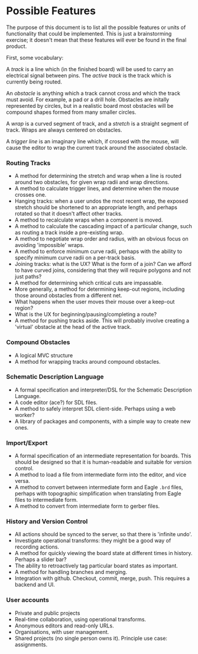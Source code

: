 
Possible Features
=================

The purpose of this document is to list all the possible features or units of functionality that could be implemented. This is just a brainstorming exercise; it doesn't mean that these features will ever be found in the final product.

First, some vocabulary:

A _track_ is a line which (in the finished board) will be used to carry an electrical signal between pins. The _active track_ is the track which is currently being routed.

An _obstacle_ is anything which a track cannot cross and which the track must avoid. For example, a pad or a drill hole. Obstacles are initally represented by circles, but in a realistic board most obstacles will be compound shapes formed from many smaller circles.

A _wrap_ is a curved segment of track, and a _stretch_ is a straight segment of track. Wraps are always centered on obstacles.

A _trigger line_ is an imaginary line which, if crossed with the mouse, will cause the editor to wrap the current track around the associated obstacle.



### Routing Tracks

- A method for determining the stretch and wrap when a line is routed around two obstacles, for given wrap radii and wrap directions.
- A method to calculate trigger lines, and determine when the mouse crosses one.
- Hanging tracks: when a user undos the most recent wrap, the exposed stretch should be shortened to an appropriate length, and perhaps rotated so that it doesn't affect other tracks.
- A method to recalculate wraps when a component is moved.
- A method to calculate the cascading impact of a particular change, such as routing a track inside a pre-existing wrap.
- A method to negotiate wrap order and radius, with an obvious focus on avoiding 'impossible' wraps.
- A method to enforce minimum curve radii, perhaps with the ability to specify minimum curve radii on a per-track basis.
- Joining tracks: what is the UX? What is the form of a join? Can we afford to have curved joins, considering that they will require polygons and not just paths?
- A method for determining which critical cuts are impassable.
- More generally, a method for determining keep-out regions, including those around obstacles from a different net.
- What happens when the user moves their mouse over a keep-out region?
- What is the UX for beginning/pausing/completing a route?
- A method for pushing tracks aside. This will probably involve creating a 'virtual' obstacle at the head of the active track.

### Compound Obstacles

- A logical MVC structure
- A method for wrapping tracks around compound obstacles.

### Schematic Description Language

- A formal specification and interpreter/DSL for the Schematic Description Language.
- A code editor (ace?) for SDL files.
- A method to safely interpret SDL client-side. Perhaps using a web worker?
- A library of packages and components, with a simple way to create new ones.

### Import/Export

- A formal specification of an intermediate representation for boards. This should be designed so that it is human-readable and suitable for version control.
- A method to load a file from intermediate form into the editor, and vice versa.
- A method to convert between intermediate form and Eagle ``.brd`` files, perhaps with topographic simplification when translating from Eagle files to intermediate form.
- A method to convert from intermediate form to gerber files.

### History and Version Control

- All actions should be synced to the server, so that there is 'infinite undo'.
- Investigate operational transforms: they might be a good way of recording actions.
- A method for quickly viewing the board state at different times in history. Perhaps a slider bar?
- The ability to retroactively tag particular board states as important.
- A method for handling branches and merging.
- Integration with github. Checkout, commit, merge, push. This requires a backend and UI.

### User accounts

- Private and public projects
- Real-time collaboration, using operational transforms.
- Anonymous editors and read-only URLs.
- Organisations, with user management.
- Shared projects (no single person owns it). Principle use case: assignments.










